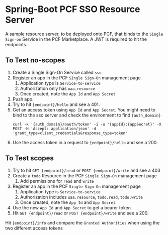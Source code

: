 # Spring-Boot PCF SSO Resource Server

A sample resource server, to be deployed onto PCF, that binds to the `Single Sign-on` Service in the PCF Marketplace.
A JWT is required to hit the endpoints.

## To Test no-scopes
1. Create a Single Sign-On Service called `sso`
1. Register an app in the PCF `Single Sign-On` management page
    1. Application type is `Service-to-service`
    1. Authorization only has `uaa.resource`
    1. Once created, note the `App Id` and `App Secret`
1. Push app.
1. Try to hit `{endpoint}/hello` and see a 401.
1. Get an access token using `App Id` and `App Secret`. 
   You might need to bind to the sso server and check the environment to find `{auth_domain}`
    ```
    curl -k '{auth_domain}/oauth/token' -i -u '{appId}:{appSecret}' -X POST -H 'Accept: application/json' -d 'grant_type=client_credentials&response_type=token'
    ```
1. Use the access token in a request to `{endpoint}/hello` and see a 200. 


## To Test scopes
1. Try to hit `GET {endpoint}/read` or `POST {endpoint}/write` and see a 403
1. Create a `todo` Resource in the PCF `Single Sign-On` management page
    1. Add permissions for `read` and `write`
1. Register an app in the PCF `Single Sign-On` management page
    1. Application type is `Service-to-service`
    1. Authorization includes `uaa.resource`, `todo.read`, `todo.write`
    1. Once created, note the `App Id` and `App Secret`
1. Use the new `App Id` and `App Secret` to get a bearer token
1. Hit `GET {endpoint}/read` or `POST {endpoint}/write` and see a 200.

Hit `{endpoint}/info` and compare the `Granted Authorities` when using the two different access tokens
